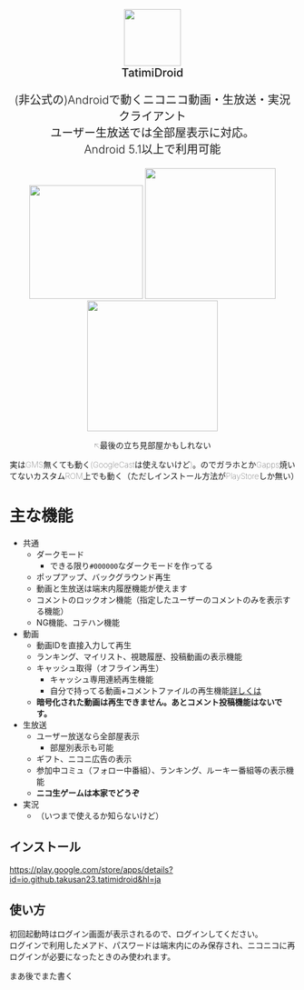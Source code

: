 <p align="center">
    <img width="100" height="100" src="https://imgur.com/CXmeOTX.png"><br>
    <span style="font-size:20px;font-weight:500">TatimiDroid</span>
</p>


<p align="center" style="font-size:20px;font-weight:300">
(非公式の)Androidで動くニコニコ動画・生放送・実況クライアント<br>
ユーザー生放送では全部屋表示に対応。<br>
Android 5.1以上で利用可能<br>
</p>

<p align="center">
    <img width="200" src="https://imgur.com/Gg7ToYW.png">
    <img width="230" src="https://imgur.com/L4vlRi9.png">
    <img width="230" src="https://imgur.com/HhnLFIG.png">
</p>

<p align="center" style="font-weight:10">↖最後の立ち見部屋かもしれない</p>
<p align="center" style="font-weight:10">実はGMS無くても動く(GoogleCastは使えないけど)。のでガラホとかGapps焼いてないカスタムROM上でも動く（ただしインストール方法がPlayStoreしか無い）</p>

# 主な機能
- 共通
    - ダークモード
        - できる限り`#000000`なダークモードを作ってる
    - ポップアップ、バックグラウンド再生
    - 動画と生放送は端末内履歴機能が使えます
    - コメントのロックオン機能（指定したユーザーのコメントのみを表示する機能）
    - NG機能、コテハン機能
- 動画
    - 動画IDを直接入力して再生
    - ランキング、マイリスト、視聴履歴、投稿動画の表示機能
    - キャッシュ取得（オフライン再生）
        - キャッシュ専用連続再生機能
        - 自分で持ってる動画+コメントファイルの再生機能[詳しくは](https://takusan23.github.io/Bibouroku/2020/04/08/たちみどろいどのキャッシュ機能について/)
    - **暗号化された動画は再生できません。あとコメント投稿機能はないです。**
- 生放送
    - ユーザー放送なら全部屋表示
        - 部屋別表示も可能
    - ギフト、ニコニ広告の表示
    - 参加中コミュ（フォロー中番組）、ランキング、ルーキー番組等の表示機能
    - **ニコ生ゲームは本家でどうぞ**
- 実況
    - （いつまで使えるか知らないけど）

## インストール
https://play.google.com/store/apps/details?id=io.github.takusan23.tatimidroid&hl=ja

## 使い方
初回起動時はログイン画面が表示されるので、ログインしてください。  
ログインで利用したメアド、パスワードは端末内にのみ保存され、ニコニコに再ログインが必要になったときのみ使われます。

まあ後でまた書く